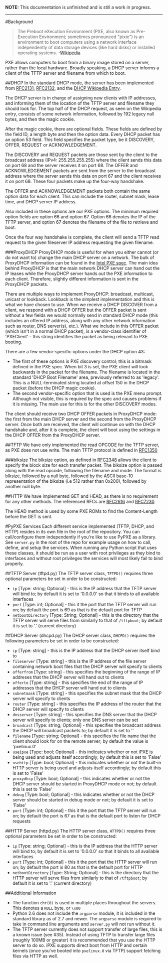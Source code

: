 **NOTE:** This documentation is unfinished and is still a work in progress.

---

#Background
>The Preboot eXecution Environment (PXE, also known as Pre-Execution Environment; sometimes pronounced "pixie") is an environment to boot computers using a network interface independently of data storage devices (like hard disks) or installed operating systems. -[Wikipedia](https://en.wikipedia.org/wiki/Preboot_Execution_Environment) 

PXE allows computers to boot from a binary image stored on a server, rather than the local hardware. Broadly speaking, a DHCP server informs a client of the TFTP server and filename from which to boot. 

##DHCP
In the standard DHCP mode, the server has been implemented from [RFC2131](http://www.ietf.org/rfc/rfc2131.txt), [RFC2132](http://www.ietf.org/rfc/rfc2132.txt), and the [DHCP Wikipedia Entry](https://en.wikipedia.org/wiki/Dynamic_Host_Configuration_Protocol).  

The DHCP server is in charge of assigning new clients with IP addresses, and informing them of the location of the TFTP server and filename they should look for. The top half of the DHCP request, as seen on the Wikipedia entry, consists of some network information, followed by 192 legacy null bytes, and then the magic cookie.  

After the magic cookie, there are optional fields. These fields are defined by the field ID, a length byte and then the option data. Every DHCP packet has an option 53 field. This field specifies the packet type, be it DISCOVERY, OFFER, REQUEST or ACKNOWLEDGEMENT.  

The DISCOVERY and REQUEST packets are those sent by the client to the broadcast address (IPv4: 255.255.255.255) where the client sends this data on port 68 and the server receives it on port 68. The OFFER and ACKNOWLEDGEMENT packets are sent from the server to the broadcast address where the server sends this data on port 67 and the client receives it on port 68. These four packets make up the four-way handshake.  

The OFFER and ACKNOWLEDGEMENT packets both contain the same option data for each client. This can include the router, subnet mask, lease time, and DHCP server IP address.

Also included in these options are our PXE options. The minimum required option fields are option 66 and option 67. Option 66 denotes the IP of the TFTP server, and option 67 denotes the filename of the file to retrieve and boot.  

Once the four way handshake is complete, the client will send a TFTP read request to the given fileserver IP address requesting the given filename.

###ProxyDHCP
ProxyDHCP mode is useful for when you either cannot (or do not want to) change the main DHCP server on a network. The bulk of ProxyDHCP information can be found in the [Intel PXE spec](http://www.pix.net/software/pxeboot/archive/pxespec.pdf). The main idea behind ProxyDHCP is that the main network DHCP server can hand out the IP leases while the ProxyDHCP server hands out the PXE information to each client. Therefore, slightly different information is sent in the ProxyDHCP packets.

There are multiple ways to implement ProxyDHCP: broadcast, multicast, unicast or lookback. Lookback is the simplest implementation and this is what we have chosen to use. When we receive a DHCP DISCOVER from a client, we respond with a DHCP OFFER but the OFFER packet is sent without a few fields we would normally send in standard DHCP mode (this includes an offered IP address, along with any other network information such as router, DNS server(s), etc.). What we include in this OFFER packet (which isn't in a normal DHCP packet), is a vendor-class identifier of 'PXEClient' - this string identifies the packet as being relevant to PXE booting.

There are a few vendor-specific options under the DHCP option 43:
* The first of these options is PXE discovery control; this is a bitmask defined in the PXE spec. When bit 3 is set, the PXE client will look backwards in the packet for the filename. The filename is located in the standard 'DHCP Boot Filename' area, previously referred to as 'legacy'. This is a NULL-terminated string located at offset 150 in the DHCP packet (before the DHCP magic cookie).
* The second vendor-specific option that is used is the PXE menu prompt. Although not visible, this is required by the spec and causes problems if it is missing. The main use for this is for the other DISCOVERY modes.  

The client should receive two DHCP OFFER packets in ProxyDHCP mode: the first from the main DHCP server and the second from the ProxyDHCP server. Once both are received, the client will continue on with the DHCP handshake and, after it is complete, the client will boot using the settings in the DHCP OFFER from the ProxyDHCP server.

##TFTP
We have only implemented the read OPCODE for the TFTP server, as PXE does not use write. The main TFTP protocol is defined in [RFC1350](http://www.ietf.org/rfc/rfc1350.txt)

###blksize
The blksize option, as defined in [RFC2348](http://www.ietf.org/rfc/rfc2348.txt) allows the client to specify the block size for each transfer packet. The blksize option is passed along with the read opcode, following the filename and mode. The format is blksize, followed by a null byte, followed by the ASCII base-10 representation of the blksize (i.e 512 rather than 0x200), followed by another null byte.

##HTTP
We have implemented GET and HEAD, as there is no requirement for any other methods. The referenced RFCs are [RFC2616](http://www.ietf.org/rfc/rfc2616.txt) and [RFC7230](http://www.ietf.org/rfc/rfc7230.txt).  

The HEAD method is used by some PXE ROMs to find the Content-Length before the GET is sent.

#PyPXE Services
Each different service implemented (TFTP, DHCP, and HTTP) resides in its own file in the root of the repository. You can call/configure them independently if you're like to use PyPXE as a library. See `server.py` in the root of the repo for example usage on how to call, define, and setup the services. When running any Python script that uses these classes, it should be run as a user with root privileges as they bind to interfaces and without root privileges the services will most likely fail to bind properly.

##TFTP Server (tftpd.py)
The TFTP server class, `TFTPD()` requires three optional parameters be set in order to be constructed:
* `ip` [Type: string; Optional] - this is the IP address that the TFTP server will bind to; by default it is set to '0.0.0.0' so that it binds to all available interfaces
* `port` [Type: int; Optional] - this it the port that the TFTP server will run on; by default the port is 69 as that is the default port for TFTP
* `netbootDirectory` [Type: String; Optional] - this is the directory that the TFTP server will serve files from similarly to that of `/tftpboot`; by default it is set to '.' (current directory)

##DHCP Server (dhcpd.py)
The DHCP server class, `DHCPD()` requires the following parameters be set in order to be constructed:
* `ip` [Type: string] - this is the IP address that the DHCP server itself bind to
* `fileserver` [Type: string] - this is the IP address of the file server containing network boot files that the DHCP server will specify to clients
* `offerfrom` [Type: string] -  this specifies the beginning of the range of IP addreses that the DHCP server will hand out to clients
* `offerto` [Type: string] - this specifies the end of the range of IP addresses that the DHCP server will hand out to clients
* `subnetmask` [Type: string] - this specifies the subnet mask that the DHCP server will specify to clients
* `router` [Type: string] - this specifies the IP address of the router that the DHCP server will specify to clients
* `dnsserver` [Type: string] - this specifies the DNS server that the DHCP server will specify to clients; only one DNS server can be set
* `broadcast` [Type: string; Optional] - this specifies the broadcast address the DHCP will broadcast packets to; by default it is set to '<broadcast>'
* `filename` [Type: string; Optional] - this specifies the file name that the client should look for on the remote server; by default the value is 'pxelinux.0'
* `useipxe` [Type: bool; Optional] - this indicates whether or not iPXE is being used and adjusts itself accordingly; by default this is set to 'False'
* `usehttp` [Type: bool; Optional] - this indicates whether or not the built-in HTTP server is being used and adjusts itself accordingly; by default this is set to 'False'
* `proxydhcp` [Type: bool; Optional] - this indicates whether or not the DHCP server should be started in ProxyDHCP mode or not; by default this is set to 'False'
* `debug` [Type: bool; Optional] - this indicates whether or not the DHCP server should be started in debug mode or not; by default it is set to 'False'
* `port` [Type: int; Optional] - this it the port that the TFTP server will run on; by default the port is 67 as that is the default port to listen for DHCP requests

##HTTP Server (httpd.py)
The HTTP server class, `HTTPD()` requires three optional parameters be set in order to be constructed:
* `ip` [Type: string; Optional] - this is the IP address that the HTTP server will bind to; by default it is set to '0.0.0.0' so that it binds to all available interfaces
* `port` [Type: int; Optional] - this it the port that the HTTP server will run on; by default the port is 80 as that is the default port for HTTP
* `netbootDirectory` [Type: String; Optional] - this is the directory that the HTTP server will serve files from similarly to that of `/tftpboot`; by default it is set to '.' (current directory)

##Additional Information
* The function `chr(0)` is used in multiple places throughout the servers. This denotes a `NULL` byte, or `\x00`
* Python 2.6 does not include the `argparse` module, it is included in the standard library as of 2.7 and newer. The `argparse` module is required to take in command line arguments and `server.py` will not run without it.
* The TFTP server currently does not support transfer of large files, this is a known issue (see #35). Instead of using TFTP to transfer large files (roughly 100MB or greater) it is recommended that you use the HTTP server to do so. iPXE supports direct boot from HTTP and certain kernels (once you've booted into `pxelinux.0` via TFTP) support fetching files via HTTP as well.
